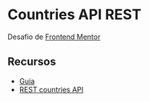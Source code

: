 # Countries API REST

Desafio de [Frontend Mentor](https://www.frontendmentor.io/challenges/rest-countries-api-with-color-theme-switcher-5cacc469fec04111f7b848ca)

## Recursos

- [Guia](https://bluuweb.github.io/practicas/01-api-paises/#requisitos)
- [REST countries API](https://restcountries.com/)
